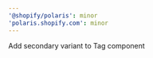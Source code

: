 ```yaml
---
'@shopify/polaris': minor
'polaris.shopify.com': minor
---
```


Add secondary variant to Tag component

